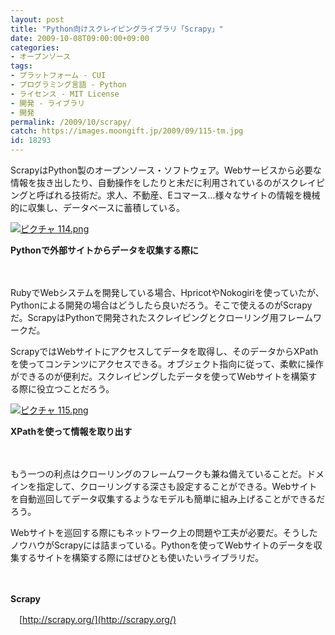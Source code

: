 ```yaml
---
layout: post
title: "Python向けスクレイピングライブラリ「Scrapy」"
date: 2009-10-08T09:00:00+09:00
categories:
- オープンソース
tags: 
- プラットフォーム - CUI
- プログラミング言語 - Python
- ライセンス - MIT License
- 開発 - ライブラリ
- 開発
permalink: /2009/10/scrapy/
catch: https://images.moongift.jp/2009/09/115-tm.jpg
id: 18293
---
```

ScrapyはPython製のオープンソース・ソフトウェア。Webサービスから必要な情報を抜き出したり、自動操作をしたりと未だに利用されているのがスクレイピングと呼ばれる技術だ。求人、不動産、Eコマース…様々なサイトの情報を機械的に収集し、データベースに蓄積している。

  

[![ピクチャ 114.png](https://images.moongift.jp/2009/09/114-tm.jpg)](https://images.moongift.jp/2009/09/114.png)  
  
**Pythonで外部サイトからデータを収集する際に**

  

　

  

RubyでWebシステムを開発している場合、HpricotやNokogiriを使っていたが、Pythonによる開発の場合はどうしたら良いだろう。そこで使えるのがScrapyだ。ScrapyはPythonで開発されたスクレイピングとクローリング用フレームワークだ。

  
  
<!--more-->

ScrapyではWebサイトにアクセスしてデータを取得し、そのデータからXPathを使ってコンテンツにアクセスできる。オブジェクト指向に従って、柔軟に操作ができるのが便利だ。スクレイピングしたデータを使ってWebサイトを構築する際に役立つことだろう。

  

[![ピクチャ 115.png](https://images.moongift.jp/2009/09/115-tm.jpg)](https://images.moongift.jp/2009/09/115.png)  
  
**XPathを使って情報を取り出す**

  

　

  

もう一つの利点はクローリングのフレームワークも兼ね備えていることだ。ドメインを指定して、クローリングする深さも設定することができる。Webサイトを自動巡回してデータ収集するようなモデルも簡単に組み上げることができるだろう。

  

Webサイトを巡回する際にもネットワーク上の問題や工夫が必要だ。そうしたノウハウがScrapyには詰まっている。Pythonを使ってWebサイトのデータを収集するサイトを構築する際にはぜひとも使いたいライブラリだ。

  

　

  

**Scrapy**  
  
　[http://scrapy.org/](http://scrapy.org/)

  
